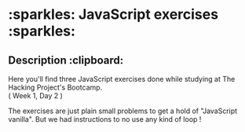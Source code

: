 <h1> :sparkles: JavaScript exercises :sparkles: </h1>

<h2>Description :clipboard: </h2>
<p>Here you'll find three JavaScript exercises done while studying at The Hacking Project's Bootcamp.
<br>
( Week 1, Day 2 )</p>

<p>The exercises are just plain small problems to get a hold of "JavaScript vanilla". But we had instructions to no use any kind of loop !</p>


